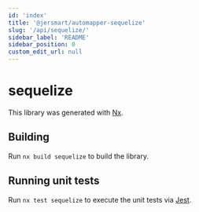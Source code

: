 ```yaml
---
id: 'index'
title: '@jersmart/automapper-sequelize'
slug: '/api/sequelize/'
sidebar_label: 'README'
sidebar_position: 0
custom_edit_url: null
---
```


# sequelize

This library was generated with [Nx](https://nx.dev).

## Building

Run `nx build sequelize` to build the library.

## Running unit tests

Run `nx test sequelize` to execute the unit tests via [Jest](https://jestjs.io).

